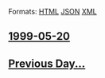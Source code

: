 
Formats: [HTML](1999/05/20/index.html)  [JSON](1999/05/20/index.json)  [XML](1999/05/20/index.xml)  

## [1999-05-20](/news/1999/05/20/index.md)

## [Previous Day...](/news/1999/05/19/index.md)

